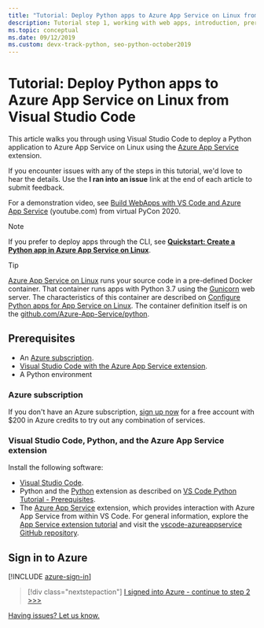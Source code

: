 ```yaml
---
title: "Tutorial: Deploy Python apps to Azure App Service on Linux from Visual Studio Code"
description: Tutorial step 1, working with web apps, introduction, prerequisites
ms.topic: conceptual
ms.date: 09/12/2019
ms.custom: devx-track-python, seo-python-october2019
---
```


# Tutorial: Deploy Python apps to Azure App Service on Linux from Visual Studio Code

This article walks you through using Visual Studio Code to deploy a Python application to Azure App Service on Linux using the [Azure App Service](https://marketplace.visualstudio.com/items?itemName=ms-azuretools.vscode-azureappservice) extension.

If you encounter issues with any of the steps in this tutorial, we'd love to hear the details. Use the **I ran into an issue** link at the end of each article to submit feedback.

For a demonstration video, see <a href="https://www.youtube.com/watch?v=dNVvFttc-sA&feature=youtu.be&ocid=AID3006292" target="_blank">Build WebApps with VS Code and Azure App Service</a> (youtube.com) from virtual PyCon 2020.

> [!NOTE]
> If you prefer to deploy apps through the CLI, see **[Quickstart: Create a Python app in Azure App Service on Linux](/azure/app-service/quickstart-python)**.

> [!TIP]
> [Azure App Service on Linux](/azure/app-service/overview#app-service-on-linux) runs your source code in a pre-defined Docker container. That container runs apps with Python 3.7 using the [Gunicorn](https://gunicorn.org) web server. The characteristics of this container are described on [Configure Python apps for App Service on Linux](/azure/app-service/configure-language-python). The container definition itself is on the [github.com/Azure-App-Service/python](https://github.com/Azure-App-Service/python/tree/master/3.7).

## Prerequisites

- An [Azure subscription](#azure-subscription).
- [Visual Studio Code with the Azure App Service extension](#visual-studio-code-python-and-the-azure-app-service-extension).
- A Python environment

### Azure subscription

If you don't have an Azure subscription, [sign up now](https://azure.microsoft.com/free/?utm_source=campaign&utm_campaign=vscode-tutorial-appservice-extension&mktingSource=vscode-tutorial-appservice-extension) for a free account with $200 in Azure credits to try out any combination of services.

### Visual Studio Code, Python, and the Azure App Service extension

Install the following software:

- [Visual Studio Code](https://code.visualstudio.com/).
- Python and the [Python](https://marketplace.visualstudio.com/items?itemName=ms-python.python) extension as described on [VS Code Python Tutorial - Prerequisites](https://code.visualstudio.com/docs/python/python-tutorial).
- The [Azure App Service](https://marketplace.visualstudio.com/items?itemName=ms-azuretools.vscode-azureappservice) extension, which provides interaction with Azure App Service from within VS Code. For general information, explore the [App Service extension tutorial](https://code.visualstudio.com/tutorials/app-service-extension/getting-started) and visit the [vscode-azureappservice GitHub repository](https://github.com/Microsoft/vscode-azureappservice).

## Sign in to Azure

[!INCLUDE [azure-sign-in](includes/azure-sign-in.md)]

> [!div class="nextstepaction"]
> [I signed into Azure - continue to step 2 >>>](tutorial-deploy-app-service-on-linux-02.md)

[Having issues? Let us know.](https://aka.ms/FlaskVSCQuickstartHelp)
